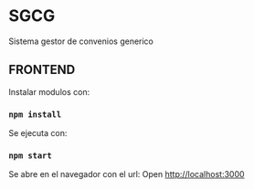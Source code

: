 # SGCG
Sistema gestor de convenios generico
## FRONTEND
Instalar modulos con:

### `npm install`

Se ejecuta con:

### `npm start`

Se abre en el navegador con el url:
Open [http://localhost:3000](http://localhost:3000)
